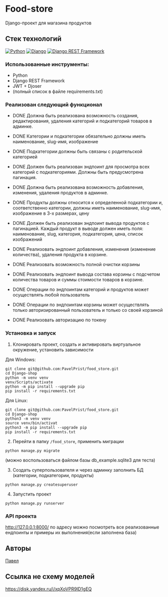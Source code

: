 # Food-store

Django-проект для магазина продуктов
## Стек технологий

[![Python](https://img.shields.io/badge/-Python-464646?style=flat-square&logo=Python)](https://www.python.org/)
[![Django](https://img.shields.io/badge/-Django-464646?style=flat-square&logo=Django)](https://www.djangoproject.com/)
[![Django REST Framework](https://img.shields.io/badge/-Django%20REST%20Framework-464646?style=flat-square&logo=Django%20REST%20Framework)](https://www.django-rest-framework.org/)

### Использованные инструменты:

* Python
* Django REST Framework
* JWT + Djoser
* (полный список в файле requirements.txt)

### Реализован следующий функционал

* DONE Должна быть реализована возможность создания, редактирования, удаления категорий и подкатегорий товаров в админке.

* DONE Категории и подкатегории обязательно должны иметь наименование, slug-имя, изображение

* DONE Подкатегории должны быть связаны с родительской категорией

* DONE Должен быть реализован эндпоинт для просмотра всех категорий с подкатегориями. Должны быть предусмотрена пагинация.
* DONE Должна быть реализована возможность добавления, изменения, удаления продуктов в админке.
* DONE Продукты должны относится к определенной подкатегории и, соответственно категории, должны иметь наименование, slug-имя, изображение в 3-х размерах, цену
* DONE Должен быть реализован эндпоинт вывода продуктов с пагинацией. Каждый продукт в выводе должен иметь поля: наименование, slug, категория, подкатегория, цена, список изображений
* DONE Реализовать эндпоинт добавления, изменения (изменение количества), удаления продукта в корзине.
* DONE Реализовать возможность полной очистки корзины
* DONE Реализовать эндпоинт вывода  состава корзины с подсчетом количества товаров и суммы стоимости товаров в корзине.
* DONE Операции по эндпоинтам категорий и продуктов может осуществлять любой пользователь
* DONE Операции по эндпоинтам корзины может осуществлять только авторизированный пользователь и только со своей корзиной
* DONE Реализовать авторизацию по токену


### Установка и запуск

1. Клонировать проект, создать и активировать виртуальное окружение, установить
зависимости

Для Windows:

```shell
git clone git@github.com:PavelPrist/food_store.git
cd Django-shop
python -m venv venv
venv/Scripts/activate
python -m pip install --upgrade pip
pip install -r requirements.txt
```
Для Linux:

```shell
git clone git@github.com:PavelPrist/food_store.git
cd Django-shop
python3 -m venv venv
source venv/bin/activat
python3 -m pip install --upgrade pip
pip install -r requirements.txt
```
2. Перейти в папку ```/food_store```, применить миграции 
```shell
python manage.py migrate
```
(можно воспользоваться файлом базы db_example.sqlite3 для теста)

3. Создать суперпользователя и через админку заполнить БД (категории, подкатегории, продукты)
```shell
python manage.py createsuperuser
```
4. Запустить проект
```shell
python manage.py runserver
```

### API проекта
http://127.0.0.1:8000/  по адресу можно посмотреть 
все реализованные ендпоинты и примеры их выполнения(если заполнена база)

## Авторы
[Павел](https://github.com/PavelPrist)

## Ссылка не схему моделей
https://disk.yandex.ru/i/xpXoVPR9lD1gEQ